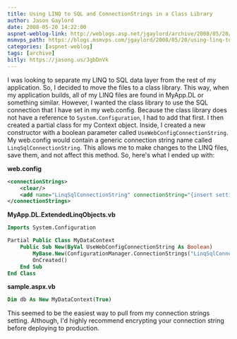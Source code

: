 ```yaml
---
title: Using LINQ to SQL and ConnectionStrings in a Class Library
author: Jason Gaylord
date: 2008-05-20 14:22:00
aspnet-weblog-link: http://weblogs.asp.net/jgaylord/archive/2008/05/20/using-linq-to-sql-and-connectionstrings-in-a-class-library.aspx
msmvps_path: https://blogs.msmvps.com/jgaylord/2008/05/20/using-linq-to-sql-and-connectionstrings-in-a-class-library/
categories: [aspnet-weblog]
tags: [archive]
bitly: https://jasong.us/3gbDnVk
---
```


I was looking to separate my LINQ to SQL data layer from the rest of my application. So, I decided to move the files to a class library. This way, when my application builds, all of my LINQ files are found in MyApp.DL or something similar. However, I wanted the class library to use the SQL connection that I have set in my web.config. Because the class library does not have a reference to `System.Configuration`, I had to add that first. I then created a partial class for my Context object. Inside, I created a new constructor with a boolean parameter called `UseWebConfigConnectionString`. My web.config would contain a generic connection string name called `LinqSqlConnectionString`. This allows me to make changes to the LINQ files, save them, and not affect this method. So, here's what I ended up with:

__web.config__
```xml
<connectionStrings>
    <clear/>
    <add name="LinqSqlConnectionString" connectionString="{insert settings here};" providerName="System.Data.SqlClient"/>
</connectionStrings>
```

__MyApp.DL.ExtendedLinqObjects.vb__
```vb
Imports System.Configuration

Partial Public Class MyDataContext
    Public Sub New(ByVal UseWebConfigConnectionString As Boolean)
        MyBase.New(ConfigurationManager.ConnectionStrings("LinqSqlConnectionString").ConnectionString, mappingSource)
        OnCreated()
    End Sub
End Class
```

__sample.aspx.vb__
```vb
Dim db As New MyDataContext(True)
```

This seemed to be the easiest way to pull from my connection strings setting. Although, I'd highly recommend encrypting your connection string before deploying to production.